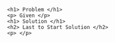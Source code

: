 
    <h1> Problem </h1>
    <p> Given </p>
    <h1> Solution </h1>
    <h2> Last to Start Solution </h2>
    <p> </p> 

